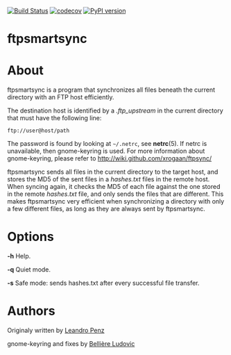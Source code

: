 [![Build Status](https://travis-ci.org/lpenz/ftpsmartsync.png?branch=master)](https://travis-ci.org/lpenz/ftpsmartsync)
[![codecov](https://codecov.io/gh/lpenz/ftpsmartsync/branch/master/graph/badge.svg)](https://codecov.io/gh/lpenz/ftpsmartsync)
[![PyPI version](https://badge.fury.io/py/ftpsmartsync.svg)](https://badge.fury.io/py/ftpsmartsync)


ftpsmartsync
=======


# About

ftpsmartsync is a program that synchronizes all files beneath the current
directory with an FTP host efficiently.

The destination host is identified by a *.ftp\_upstream* in the current
directory that must have the following line:

    ftp://user@host/path

The password is found by looking at `~/.netrc`, see **netrc**(5). If
netrc is unavailable, then gnome-keyring is used. For more information
about gnome-keyring, please refer to
<http://wiki.github.com/xrogaan/ftpsync/>

ftpsmartsync sends all files in the current directory to the target host, and
stores the MD5 of the sent files in a *hashes.txt* files in the remote
host. When syncing again, it checks the MD5 of each file against the one
stored in the remote *hashes.txt* file, and only sends the files that
are different. This makes ftpsmartsync very efficient when synchronizing a
directory with only a few different files, as long as they are always
sent by ftpsmartsync.


# Options

**-h** Help.

**-q** Quiet mode.

**-s** Safe mode: sends hashes.txt after every successful file transfer.


# Authors

Originaly written by [Leandro Penz](http://lpenz.github.com)

gnome-keyring and fixes by [Bellière Ludovic](http://github.com/xrogaan)

